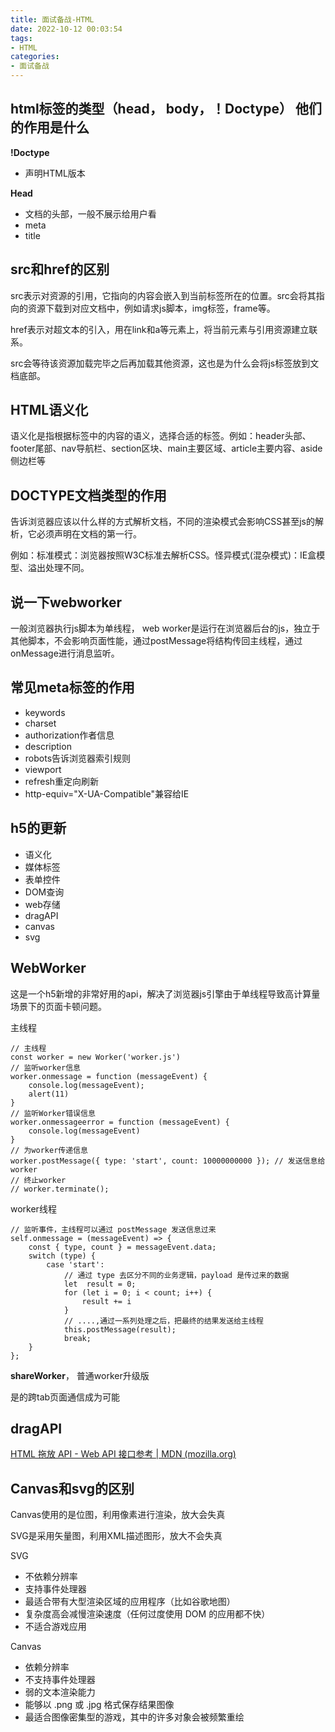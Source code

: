 ```yaml
---
title: 面试备战-HTML
date: 2022-10-12 00:03:54
tags:
- HTML
categories: 
- 面试备战
---
```

## ****html标签的类型（head， body，！Doctype） 他们的作用是什么****

**!Doctype**

- 声明HTML版本

**Head**

- 文档的头部，一般不展示给用户看
- meta
- title

## src和href的区别

src表示对资源的引用，它指向的内容会嵌入到当前标签所在的位置。src会将其指向的资源下载到对应文档中，例如请求js脚本，img标签，frame等。

href表示对超文本的引入，用在link和a等元素上，将当前元素与引用资源建立联系。

src会等待该资源加载完毕之后再加载其他资源，这也是为什么会将js标签放到文档底部。

## HTML语义化

语义化是指根据标签中的内容的语义，选择合适的标签。例如：header头部、footer尾部、nav导航栏、section区块、main主要区域、article主要内容、aside侧边栏等

## DOCTYPE文档类型的作用

告诉浏览器应该以什么样的方式解析文档，不同的渲染模式会影响CSS甚至js的解析，它必须声明在文档的第一行。

例如：标准模式：浏览器按照W3C标准去解析CSS。怪异模式(混杂模式)：IE盒模型、溢出处理不同。

## 说一下webworker

一般浏览器执行js脚本为单线程， web worker是运行在浏览器后台的js，独立于其他脚本，不会影响页面性能，通过postMessage将结构传回主线程，通过onMessage进行消息监听。

## 常见meta标签的作用

- keywords
- charset
- authorization作者信息
- description
- robots告诉浏览器索引规则
- viewport
- refresh重定向刷新
- http-equiv="X-UA-Compatible"兼容给IE

## h5的更新

- 语义化
- 媒体标签
- 表单控件
- DOM查询
- web存储
- dragAPI
- canvas
- svg

## WebWorker

这是一个h5新增的非常好用的api，解决了浏览器js引擎由于单线程导致高计算量场景下的页面卡顿问题。

主线程

```tsx
// 主线程
const worker = new Worker('worker.js')
// 监听worker信息
worker.onmessage = function (messageEvent) {
    console.log(messageEvent);
    alert(11)
}
// 监听Worker错误信息
worker.onmessageerror = function (messageEvent) {
    console.log(messageEvent)
}
// 为worker传递信息
worker.postMessage({ type: 'start', count: 10000000000 }); // 发送信息给worker
// 终止worker
// worker.terminate();
```

worker线程

```tsx
// 监听事件，主线程可以通过 postMessage 发送信息过来
self.onmessage = (messageEvent) => {
    const { type, count } = messageEvent.data;
    switch (type) {
        case 'start':
            // 通过 type 去区分不同的业务逻辑，payload 是传过来的数据
            let  result = 0;
            for (let i = 0; i < count; i++) {
                result += i
            }
            // ....,通过一系列处理之后，把最终的结果发送给主线程
            this.postMessage(result);
            break;
    }
};
```

**shareWorker**， 普通worker升级版

是的跨tab页面通信成为可能

## dragAPI

[HTML 拖放 API - Web API 接口参考 | MDN (mozilla.org)](https://developer.mozilla.org/zh-CN/docs/Web/API/HTML_Drag_and_Drop_API)

## Canvas和svg的区别

Canvas使用的是位图，利用像素进行渲染，放大会失真

SVG是采用矢量图，利用XML描述图形，放大不会失真

SVG

- 不依赖分辨率
- 支持事件处理器
- 最适合带有大型渲染区域的应用程序（比如谷歌地图）
- 复杂度高会减慢渲染速度（任何过度使用 DOM 的应用都不快）
- 不适合游戏应用

Canvas

- 依赖分辨率
- 不支持事件处理器
- 弱的文本渲染能力
- 能够以 .png 或 .jpg 格式保存结果图像
- 最适合图像密集型的游戏，其中的许多对象会被频繁重绘
